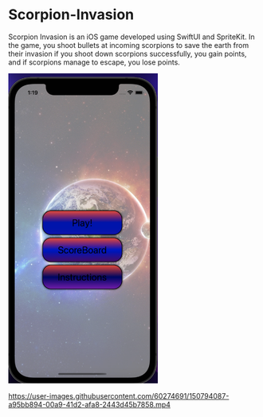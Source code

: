 # Scorpion-Invasion
Scorpion Invasion is an iOS game developed using SwiftUI and SpriteKit.
In the game, you shoot bullets at incoming scorpions to save the earth from their invasion
if you shoot down scorpions successfully, you gain points, and if scorpions manage to escape, you lose points.

<img src="A4/documentation/Screen Shot 2022-01-24 at 1.19.47 AM.png" width="300"/>

https://user-images.githubusercontent.com/60274691/150794087-a95bb894-00a9-41d2-afa8-2443d45b7858.mp4



